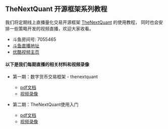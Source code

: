 ## TheNextQuant 开源框架系列教程

我们将定期线上直播量化交易开源框架 [TheNextQuant](https://github.com/TheNextQuant/thenextquant) 的使用教程，
同时也会安排一些策略开发的视频直播，欢迎大家收看。

- 斗鱼房间号: 7055465
- [斗鱼直播地址](https://www.douyu.com/7055465)
- [优酷视频主页](https://i.youku.com/digitalroadgroup)


#### 以下是我们每期直播的相关材料和视频录像

- 第一期：数字货币交易框架 - thenextquant
    - [pdf文档](pdf/第一期：数字货币交易框架%20-%20thenextquant.pdf)
    - [视频录像](https://v.qq.com/x/page/d08871lfv9v.html)

- 第二期：TheNextQuant使用入门
    - [pdf文档](pdf/第二期：TheNextQuant使用入门.pdf)
    - [视频录像](https://v.qq.com/x/page/x08875jq0xf.html)

